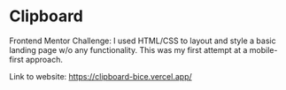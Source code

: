 # Clipboard
Frontend Mentor Challenge: I used HTML/CSS to layout and style a basic landing page w/o any functionality. This was my first attempt at a mobile-first approach. 

Link to website: https://clipboard-bice.vercel.app/

